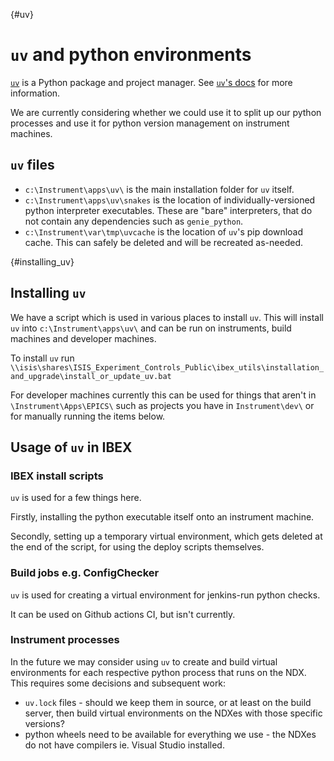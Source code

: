 {#uv}
# `uv` and python environments

[`uv`](https://github.com/astral-sh/uv) is a Python package and project manager. See [`uv`'s docs](https://docs.astral.sh/uv/) for more information.

We are currently considering whether we could use it to split up our python processes and use it for python version management on instrument machines. 

## `uv` files

- `c:\Instrument\apps\uv\` is the main installation folder for `uv` itself. 
- `c:\Instrument\apps\uv\snakes` is the location of individually-versioned python interpreter executables. These are "bare" interpreters, that do not contain any dependencies such as `genie_python`.
- `c:\Instrument\var\tmp\uvcache` is the location of `uv`'s pip download cache. This can safely be deleted and will be recreated as-needed.

{#installing_uv}
## Installing `uv`
We have a script which is used in various places to install `uv`. This will install `uv` into `c:\Instrument\apps\uv\` and can be run on instruments, build machines and developer machines. 

To install `uv` run `\\isis\shares\ISIS_Experiment_Controls_Public\ibex_utils\installation_and_upgrade\install_or_update_uv.bat`

For developer machines currently this can be used for things that aren't in `\Instrument\Apps\EPICS\` such as projects you have in `Instrument\dev\` or for manually running the items below. 

## Usage of `uv` in IBEX

### IBEX install scripts

`uv` is used for a few things here. 

Firstly, installing the python executable itself onto an instrument machine.

Secondly, setting up a temporary virtual environment, which gets deleted at the end of the script, for using the deploy scripts themselves.

### Build jobs e.g. ConfigChecker

`uv` is used for creating a virtual environment for jenkins-run python checks. 

It can be used on Github actions CI, but isn't currently. 

### Instrument processes

In the future we may consider using `uv` to create and build virtual environments for each respective python process that runs on the NDX. This requires some decisions and subsequent work: 
- `uv.lock` files - should we keep them in source, or at least on the build server, then build virtual environments on the NDXes with those specific versions?
- python wheels need to be available for everything we use - the NDXes do not have compilers ie. Visual Studio installed.


